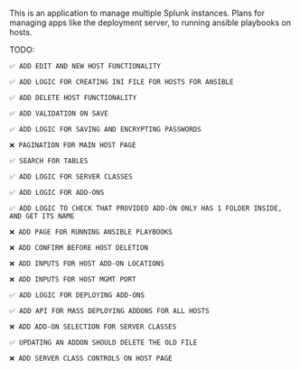 This is an application to manage multiple Splunk instances. Plans for managing apps like the deployment server, to running ansible playbooks on hosts.


TODO:
    
    ✅ ADD EDIT AND NEW HOST FUNCTIONALITY

    ✅ ADD LOGIC FOR CREATING INI FILE FOR HOSTS FOR ANSIBLE

    ✅ ADD DELETE HOST FUNCTIONALITY

    ✅ ADD VALIDATION ON SAVE

    ✅ ADD LOGIC FOR SAVING AND ENCRYPTING PASSWORDS

    ❌ PAGINATION FOR MAIN HOST PAGE

    ✅ SEARCH FOR TABLES

    ✅ ADD LOGIC FOR SERVER CLASSES

    ✅ ADD LOGIC FOR ADD-ONS

    ✅ ADD LOGIC TO CHECK THAT PROVIDED ADD-ON ONLY HAS 1 FOLDER INSIDE, AND GET ITS NAME

    ❌ ADD PAGE FOR RUNNING ANSIBLE PLAYBOOKS

    ❌ ADD CONFIRM BEFORE HOST DELETION
    
    ❌ ADD INPUTS FOR HOST ADD-ON LOCATIONS
    
    ❌ ADD INPUTS FOR HOST MGMT PORT

    ✅ ADD LOGIC FOR DEPLOYING ADD-ONS

    ✅ ADD API FOR MASS DEPLOYING ADDONS FOR ALL HOSTS
    
    ❌ ADD ADD-ON SELECTION FOR SERVER CLASSES
    
    ✅ UPDATING AN ADDON SHOULD DELETE THE OLD FILE
    
    ❌ ADD SERVER CLASS CONTROLS ON HOST PAGE
